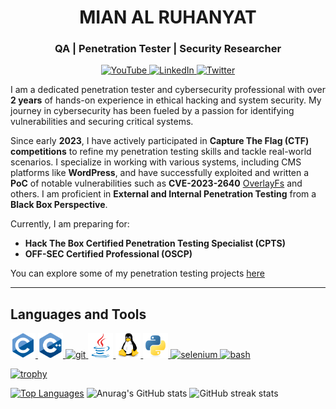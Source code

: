 <!-- Cybersecurity Professional Portfolio -->

<h1 align="center">MIAN AL RUHANYAT</h1>
<h3 align="center">QA | Penetration Tester | Security Researcher</h3>



<p align="center">
  <a href="https://www.youtube.com/@mian_al_ruhanyat" target="_blank">
    <img src="https://img.shields.io/badge/YouTube-%23FF0000.svg?style=for-the-badge&logo=youtube&logoColor=white" alt="YouTube"/>
  </a>
  <a href="https://www.linkedin.com/in/alruhanyat/" target="_blank">
    <img src="https://img.shields.io/badge/LinkedIn-%230A66C2.svg?style=for-the-badge&logo=linkedin&logoColor=white" alt="LinkedIn"/>
  </a>
  <a href="https://twitter.com/M_Ruhanyat" target="_blank">
    <img src="https://img.shields.io/badge/Twitter-%231DA1F2.svg?style=for-the-badge&logo=twitter&logoColor=white" alt="Twitter"/>
  </a>
</p>



I am a dedicated penetration tester and cybersecurity professional with over **2 years** of hands-on experience in ethical hacking and system security. My journey in cybersecurity has been fueled by a passion for identifying vulnerabilities and securing critical systems.

Since early **2023**, I have actively participated in **Capture The Flag (CTF) competitions** to refine my penetration testing skills and tackle real-world scenarios. I specialize in working with various systems, including CMS platforms like **WordPress**, and have successfully exploited and written a **PoC** of notable vulnerabilities such as **CVE-2023-2640** [OverlayFs](https://github.com/Ruhanyat-994/Pentest-Vault/blob/master/TryHackMe-Easy/OverlayFS/ctf-OverlayFS%20-%20CVE-2021-3493.md) and others. I am proficient in **External and Internal Penetration Testing** from a **Black Box Perspective**.

Currently, I am preparing for:
- **Hack The Box Certified Penetration Testing Specialist (CPTS)**
- **OFF-SEC Certified Professional (OSCP)**

You can explore some of my penetration testing projects [here](https://github.com/Ruhanyat-994/Pentest-Vault)

---

## **Languages and Tools**
<p>
  <a href="https://www.cprogramming.com/" target="_blank" rel="noreferrer">
    <img src="https://raw.githubusercontent.com/devicons/devicon/master/icons/c/c-original.svg" alt="c" width="40" height="40"/>
  </a>
  <a href="https://www.w3schools.com/cpp/" target="_blank" rel="noreferrer">
    <img src="https://raw.githubusercontent.com/devicons/devicon/master/icons/cplusplus/cplusplus-original.svg" alt="cplusplus" width="40" height="40"/>
  </a>
  <a href="https://git-scm.com/" target="_blank" rel="noreferrer">
    <img src="https://www.vectorlogo.zone/logos/git-scm/git-scm-icon.svg" alt="git" width="40" height="40"/>
  </a>
  <a href="https://www.java.com" target="_blank" rel="noreferrer">
    <img src="https://raw.githubusercontent.com/devicons/devicon/master/icons/java/java-original.svg" alt="java" width="40" height="40"/>
  </a>
  <a href="https://www.linux.org/" target="_blank" rel="noreferrer">
    <img src="https://raw.githubusercontent.com/devicons/devicon/master/icons/linux/linux-original.svg" alt="linux" width="40" height="40"/>
  </a>
  <a href="https://www.python.org" target="_blank" rel="noreferrer">
    <img src="https://raw.githubusercontent.com/devicons/devicon/master/icons/python/python-original.svg" alt="python" width="40" height="40"/>
  </a>
  <a href="https://www.selenium.dev" target="_blank" rel="noreferrer">
    <img src="https://raw.githubusercontent.com/detain/svg-logos/780f25886640cef088af994181646db2f6b1a3f8/svg/selenium-logo.svg" alt="selenium" width="40" height="40"/>
  </a>
  <a href="https://www.gnu.org/software/bash/" target="_blank" rel="noreferrer">
    <img src="https://www.vectorlogo.zone/logos/gnu_bash/gnu_bash-icon.svg" alt="bash" width="40" height="40"/>
  </a>
</p>



[![trophy](https://github-profile-trophy.vercel.app/?username=Ruhanyat-994)](https://github.com/ryo-ma/github-profile-trophy)

[![Top Languages](https://github-readme-stats.vercel.app/api/top-langs/?username=Ruhanyat-994&layout=compact&theme=transparent)](https://github.com/anuraghazra/github-readme-stats)
![Anurag's GitHub stats](https://github-readme-stats.vercel.app/api?username=Ruhanyat-994&show_icons=true&theme=transparent&layout=compact)
![GitHub streak stats](https://github-readme-streak-stats.herokuapp.com/?user=Ruhanyat-994)  


